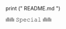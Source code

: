 print (" README.md ")

ıllıllı 𝚂𝚙𝚎𝚌𝚒𝚊𝚕 ıllıllı
<!---
SprayShadow/SprayShadow is a ✨ special ✨ repository because its `README.md` (this file) appears on your GitHub profile.
You can click the Preview link to take a look at your changes.
--->
